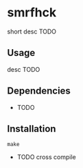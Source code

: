 # smrfhck

short desc TODO

## Usage

desc TODO


## Dependencies

* TODO


## Installation

```shell
make
```
* TODO cross compile
